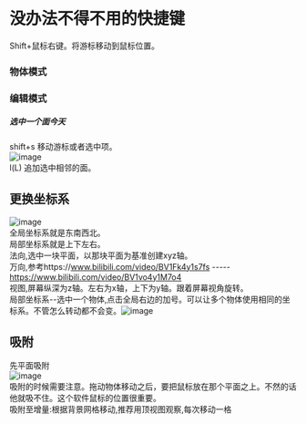 # 没办法不得不用的快捷键           
Shift+鼠标右键。将游标移动到鼠标位置。          


### 物体模式     

### 编辑模式    
##### 选中一个面今天     
 shift+s  移动游标或者选中项。        
 ![image](https://github.com/cancundeyingzi/rizhi/assets/73635883/3e6bdaf2-b62e-4d09-923e-aef83b9fb6b4)                 
l(L)    追加选中相邻的面。









## 更换坐标系
![image](https://github.com/cancundeyingzi/rizhi/assets/73635883/db360b16-c08d-41cb-87a9-d25bc9ef2d5f)                 
全局坐标系就是东南西北。        
局部坐标系就是上下左右。      
法向,选中一块平面，以那块平面为基准创建xyz轴。        
万向,参考https://www.bilibili.com/video/BV1Fk4y1s7fs   -----  https://www.bilibili.com/video/BV1vo4y1M7o4          
视图,屏幕纵深为z轴。左右为x轴，上下为y轴。跟着屏幕视角旋转。        
局部坐标系--选中一个物体,点击全局右边的加号。可以让多个物体使用相同的坐标系。不管怎么转动都不会变。![image](https://github.com/cancundeyingzi/rizhi/assets/73635883/debc9283-01c1-4a55-8aa1-adc721bbf77c)


##  吸附
先平面吸附            
![image](https://github.com/cancundeyingzi/rizhi/assets/73635883/a08a1cc6-d63e-4d5e-ba12-5bab530b0a08)      
吸附的时候需要注意。拖动物体移动之后，要把鼠标放在那个平面之上。不然的话他就吸不住。这个软件鼠标的位置很重要。                    
吸附至增量:根据背景网格移动,推荐用顶视图观察,每次移动一格
